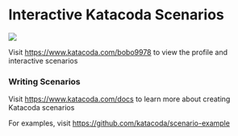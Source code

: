 # Interactive Katacoda Scenarios

[![](http://shields.katacoda.com/katacoda/bobo9978/count.svg)](https://www.katacoda.com/bobo9978 "Get your profile on Katacoda.com")

Visit https://www.katacoda.com/bobo9978 to view the profile and interactive scenarios

### Writing Scenarios
Visit https://www.katacoda.com/docs to learn more about creating Katacoda scenarios

For examples, visit https://github.com/katacoda/scenario-example
